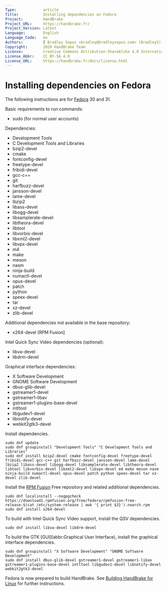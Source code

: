 ```yaml
---
Type:            article
Title:           Installing dependencies on Fedora
Project:         HandBrake
Project_URL:     https://handbrake.fr/
Project_Version: Latest
Language:        English
Language_Code:   en
Authors:         [ Bradley Sepos <bradley@bradleysepos.com> (BradleyS) ]
Copyright:       2020 HandBrake Team
License:         Creative Commons Attribution-ShareAlike 4.0 International
License_Abbr:    CC BY-SA 4.0
License_URL:     https://handbrake.fr/docs/license.html
---
```


Installing dependencies on Fedora
=================================

The following instructions are for [Fedora](https://getfedora.org) 30 and 31.

Basic requirements to run commands:

- sudo (for normal user accounts)

Dependencies:

- Development Tools
- C Development Tools and Libraries
- bzip2-devel
- cmake
- fontconfig-devel
- freetype-devel
- fribidi-devel
- gcc-c++
- git
- harfbuzz-devel
- jansson-devel
- lame-devel
- lbzip2
- libass-devel
- libogg-devel
- libsamplerate-devel
- libtheora-devel
- libtool
- libvorbis-devel
- libxml2-devel
- libvpx-devel
- m4
- make
- meson
- nasm
- ninja-build
- numactl-devel
- opus-devel
- patch
- python
- speex-devel
- tar
- xz-devel
- zlib-devel

Additional dependencies not available in the base repository:

- x264-devel [RPM Fusion]

Intel Quick Sync Video dependencies (optional):

- libva-devel
- libdrm-devel

Graphical interface dependencies:

- X Software Development
- GNOME Software Development
- dbus-glib-devel
- gstreamer1-devel
- gstreamer1-libav
- gstreamer1-plugins-base-devel
- intltool
- libgudev1-devel
- libnotify-devel
- webkit2gtk3-devel

Install dependencies.

    sudo dnf update
    sudo dnf groupinstall "Development Tools" "C Development Tools and Libraries"
    sudo dnf install bzip2-devel cmake fontconfig-devel freetype-devel fribidi-devel gcc-c++ git harfbuzz-devel jansson-devel lame-devel lbzip2 libass-devel libogg-devel libsamplerate-devel libtheora-devel libtool libvorbis-devel libxml2-devel libvpx-devel m4 make meson nasm ninja-build numactl-devel opus-devel patch python speex-devel tar xz-devel zlib-devel

Install the [RPM Fusion](http://rpmfusion.org) Free repository and related additional dependencies.

    sudo dnf localinstall --nogpgcheck https://download1.rpmfusion.org/free/fedora/rpmfusion-free-release-$(cat /etc/system-release | awk '{ print $3}').noarch.rpm
    sudo dnf install x264-devel

To build with Intel Quick Sync Video support, install the QSV dependencies.

    sudo dnf install libva-devel libdrm-devel

To build the GTK [GUI](abbr:Graphical User Interface), install the graphical interface dependencies.

    sudo dnf groupinstall "X Software Development" "GNOME Software Development"
    sudo dnf install dbus-glib-devel gstreamer1-devel gstreamer1-libav gstreamer1-plugins-base-devel intltool libgudev1-devel libnotify-devel webkit2gtk3-devel

Fedora is now prepared to build HandBrake. See [Building HandBrake for Linux](build-linux.html) for further instructions.
